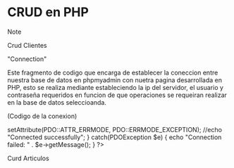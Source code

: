 # CRUD en PHP
> [!NOTE]
> Crud Clientes

"Connection"

Este fragmento de codigo que encarga de establecer la coneccion entre nuestra base de datos en phpmyadmin con nuetra pagina desarrollada en PHP, esto se realiza mediante estableciendo la ip del servidor, el usuario y contraseña requeridos en funcion de que operaciones se requeiran realizar en la base de datos seleccioanda.

(Codigo de la conexion)

<?php
$servername = "192.168.11.137";
$username = "rootPrueba";
$password = "123";

try {
  $conn = new PDO("mysql:host=$servername;dbname=crudp", $username, $password);
  // set the PDO error mode to exception
  $conn->setAttribute(PDO::ATTR_ERRMODE, PDO::ERRMODE_EXCEPTION);
  //echo "Connected successfully";
} catch(PDOException $e) {
  echo "Connection failed: " . $e->getMessage();
}
?>

Curd Articulos
